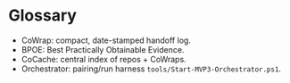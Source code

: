 # Glossary
- CoWrap: compact, date-stamped handoff log.
- BPOE: Best Practically Obtainable Evidence.
- CoCache: central index of repos + CoWraps.
- Orchestrator: pairing/run harness `tools/Start-MVP3-Orchestrator.ps1`.
